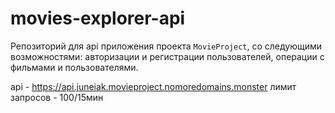 # movies-explorer-api
Репозиторий для api приложения проекта `MovieProject`, со следующими возможностями: авторизации и регистрации пользователей, операции с фильмами и пользователями. 

api - https://api.juneiak.movieproject.nomoredomains.monster
лимит запросов - 100/15мин
